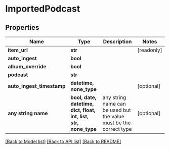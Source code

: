 # ImportedPodcast


## Properties
Name | Type | Description | Notes
------------ | ------------- | ------------- | -------------
**item_url** | **str** |  | [readonly] 
**auto_ingest** | **bool** |  | 
**album_override** | **bool** |  | 
**podcast** | **str** |  | 
**auto_ingest_timestamp** | **datetime, none_type** |  | [optional] 
**any string name** | **bool, date, datetime, dict, float, int, list, str, none_type** | any string name can be used but the value must be the correct type | [optional]

[[Back to Model list]](../README.md#documentation-for-models) [[Back to API list]](../README.md#documentation-for-api-endpoints) [[Back to README]](../README.md)


